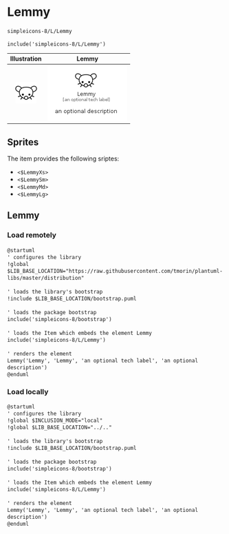 # Lemmy


```text
simpleicons-8/L/Lemmy
```

```text
include('simpleicons-8/L/Lemmy')
```



| Illustration | Lemmy |
| :---: | :---: |
| ![illustration for Illustration](../../simpleicons-8/L/Lemmy.png) | ![illustration for Lemmy](../../simpleicons-8/L/Lemmy.Local.png) |



## Sprites
The item provides the following sriptes:

- `<$LemmyXs>`
- `<$LemmySm>`
- `<$LemmyMd>`
- `<$LemmyLg>`





## Lemmy

### Load remotely
```plantuml
@startuml
' configures the library
!global $LIB_BASE_LOCATION="https://raw.githubusercontent.com/tmorin/plantuml-libs/master/distribution"

' loads the library's bootstrap
!include $LIB_BASE_LOCATION/bootstrap.puml

' loads the package bootstrap
include('simpleicons-8/bootstrap')

' loads the Item which embeds the element Lemmy
include('simpleicons-8/L/Lemmy')

' renders the element
Lemmy('Lemmy', 'Lemmy', 'an optional tech label', 'an optional description')
@enduml
```

### Load locally
```plantuml
@startuml
' configures the library
!global $INCLUSION_MODE="local"
!global $LIB_BASE_LOCATION="../.."

' loads the library's bootstrap
!include $LIB_BASE_LOCATION/bootstrap.puml

' loads the package bootstrap
include('simpleicons-8/bootstrap')

' loads the Item which embeds the element Lemmy
include('simpleicons-8/L/Lemmy')

' renders the element
Lemmy('Lemmy', 'Lemmy', 'an optional tech label', 'an optional description')
@enduml
```

